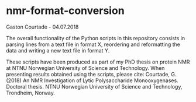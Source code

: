 # nmr-format-conversion
Gaston Courtade - 04.07.2018

The overall functionality of the Python scripts in this repository consists in parsing lines from a text file in format X,
reordering and reformatting the data and writing a new text file in format Y. 

These scripts have been produced as part of my PhD thesis on protein NMR at NTNU Norwegian University of Science and Technology. 
When presenting results obtained using the scripts, please cite:
Courtade, G. (2018) An NMR Investigation of Lytic Polysaccharide Monooxygenases. Doctoral thesis. NTNU Norwegian University of Science and Technology, Trondheim, Norway.
